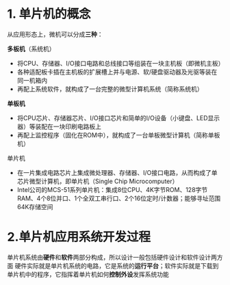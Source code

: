 # 1. 单片机的概念

从应用形态上，微机可以分成**三种**：

**多板机**（系统机）

- 将CPU、存储器、I/O接口电路和总线接口等组装在一块主机板（即微机主板）
- 各种适配板卡插在主机板的扩展槽上并与电源、软/硬盘驱动器及光驱等装在同一机箱内
- 再配上系统软件，就构成了一台完整的微型计算机系统（简称系统机）

**单板机**

- 将CPU芯片、存储器芯片、I/O接口芯片和简单的I/O设备（小键盘、LED显示器）等装配在一块印刷电路板上
- 再配上监控程序（固化在ROM中），就构成了一台单板微型计算机（简称单板机）

单片机

- 在一片集成电路芯片上集成微处理器、存储器、I/O接口电路，从而构成了单芯片微型计算机，即单片机（Single Chip Microcomputer）
- Intel公司的MCS-51系列单片机：集成8位CPU、4K字节ROM、128字节RAM、4个8位并口、1个全双工串行口、2个16位定时/计数器；能够寻址范围64K存储空间

# 2.单片机应用系统开发过程

单片机系统由**硬件**和**软件**两部分构成，所以设计一般包括硬件设计和软件设计两方面
硬件实际就是单片机系统的电路，它是系统的**运行平台**；软件实际就是下载到单片机中的程序，它指挥着单片机如何**控制外设**发挥系统功能